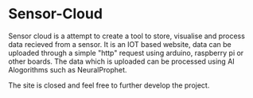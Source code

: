 # Sensor-Cloud

Sensor cloud is a attempt to create a tool to store, visualise and process data recieved from a sensor. It is an IOT based website, data can be uploaded through a simple "http" request using arduino, raspberry pi or other boards.
The data which is uploaded can be processed using AI Alogorithms such as NeuralProphet.

The site is closed and feel free to further develop the project.
